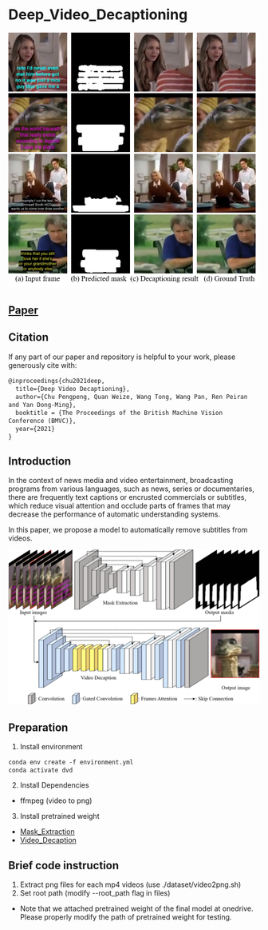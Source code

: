 # Deep_Video_Decaptioning
![teaser](https://github.com/Linya-lab/Video_Decaptioning/blob/master/images/teaser.png?raw=true)
## [Paper](https://www.bmvc2021-virtualconference.com/assets/papers/0651.pdf)

## Citation
If any part of our paper and repository is helpful to your work, please generously cite with:
```
@inproceedings{chu2021deep,
  title={Deep Video Decaptioning},
  author={Chu Pengpeng, Quan Weize, Wang Tong, Wang Pan, Ren Peiran and Yan Dong-Ming},
  booktitle = {The Proceedings of the British Machine Vision Conference (BMVC)},
  year={2021}
}
```

## Introduction
In the context of news media and video entertainment, broadcasting programs from various languages, such as news, series or documentaries, there are frequently text captions or encrusted commercials or subtitles, which reduce visual attention and occlude parts of frames that may decrease the performance of automatic understanding systems.

In this paper, we propose a model to automatically remove subtitles from videos.

![network](https://github.com/Linya-lab/Video_Decaptioning/blob/master/images/network.png?raw=true)

## Preparation
1. Install environment
```
conda env create -f environment.yml 
conda activate dvd
```
2. Install Dependencies
  - ffmpeg (video to png)

3. Install pretrained weight
  - [Mask_Extraction](https://maildhueducn-my.sharepoint.com/:u:/g/personal/2191420_mail_dhu_edu_cn/EaSYKsCiFoJBidxdfezACGsB4CfYak0hR_cGypUf9uN31A?e=aDCG3B)
  - [Video_Decaption](https://maildhueducn-my.sharepoint.com/:u:/g/personal/2191420_mail_dhu_edu_cn/EXQm-bYasU5Ag3221LoPAp8BBY7kOwyWfqlKAsCfBOnjZw?e=lsfMl6)

## Brief code instruction
1. Extract png files for each mp4 videos (use ./dataset/video2png.sh)
2. Set root path (modify --root_path flag in files)
* Note that we attached pretrained weight of the final model at onedrive.
  Please properly modify the path of pretrained weight for testing.
